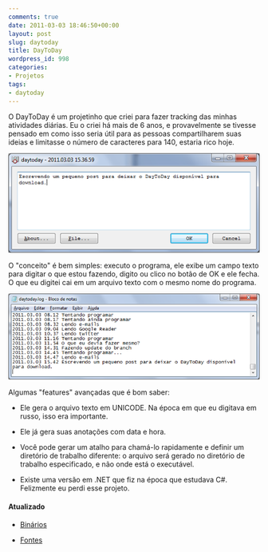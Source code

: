 ```yaml
---
comments: true
date: 2011-03-03 18:46:50+00:00
layout: post
slug: daytoday
title: DayToDay
wordpress_id: 998
categories:
- Projetos
tags:
- daytoday
---
```


O DayToDay é um projetinho que criei para fazer tracking das minhas atividades diárias. Eu o criei há mais de 6 anos, e provavelmente se tivesse pensado em como isso seria útil para as pessoas compartilharem suas ideias e limitasse o número de caracteres para 140, estaria rico hoje.

[![daytoday1.png](/images/daytoday1.png)](/images/daytoday1.png)



O "conceito" é bem simples: executo o programa, ele exibe um campo texto para digitar o que estou fazendo, digito <enter> ou clico no botão de OK e ele fecha. O que eu digitei cai em um arquivo texto com o mesmo nome do programa.

[![daytoday2.png](/images/daytoday2.png)](/images/daytoday2.png)

Algumas "features" avançadas que é bom saber:



	
  * Ele gera o arquivo texto em UNICODE. Na época em que eu digitava em russo, isso era importante.

	
  * Ele já gera suas anotações com data e hora.

	
  * Você pode gerar um atalho para chamá-lo rapidamente e definir um diretório de trabalho diferente: o arquivo será gerado no diretório de trabalho especificado, e não onde está o executável.

	
  * Existe uma versão em .NET que fiz na época que estudava C#. Felizmente eu perdi esse projeto.




#### Atualizado





	
  * [Binários](/images/daytoday.7z)

	
  * [Fontes](/images/daytoday-src.7z)



